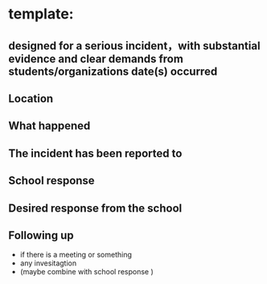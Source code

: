 # template: 
designed for a serious incident，with substantial evidence and clear demands from students/organizations
date(s) occurred
---

Location
---

What happened
---

The incident has been reported to 
---

School response 
---

Desired response from the school
---

Following up
---
- if there is a meeting or something 
- any invesitagtion 
- (maybe combine with school response )
